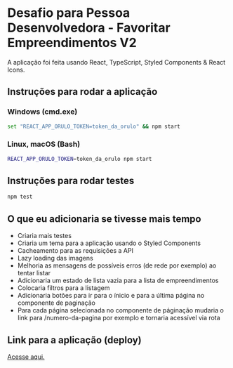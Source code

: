 # Desafio para Pessoa Desenvolvedora - Favoritar Empreendimentos V2

A aplicação foi feita usando React, TypeScript, Styled Components & React Icons.

## Instruções para rodar a aplicação

### Windows (cmd.exe)

```bash
set "REACT_APP_ORULO_TOKEN=token_da_orulo" && npm start
```

### Linux, macOS (Bash)

```bash
REACT_APP_ORULO_TOKEN=token_da_orulo npm start
```

## Instruções para rodar testes

```bash
npm test
```

## O que eu adicionaria se tivesse mais tempo

- Criaria mais testes
- Criaria um tema para a aplicação usando o Styled Components
- Cacheamento para as requisições a API
- Lazy loading das imagens
- Melhoria as mensagens de possíveis erros (de rede por exemplo) ao tentar listar
- Adicionaria um estado de lista vazia para a lista de empreendimentos
- Colocaria filtros para a listagem
- Adicionaria botões para ir para o ínicio e para a última página no componente de paginação
- Para cada página selecionada no componente de páginação mudaria o link para /numero-da-pagina por exemplo e tornaria acessível via rota 

## Link para a aplicação (deploy)

[Acesse aqui.](https://zen-kowalevski-fbf7c9.netlify.com)
